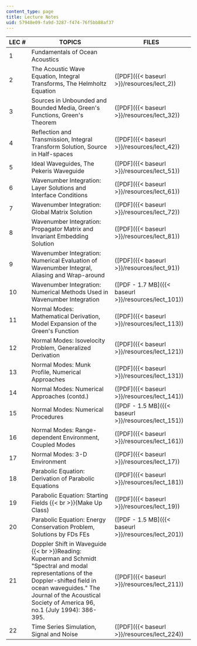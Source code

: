 ```yaml
---
content_type: page
title: Lecture Notes
uid: 57948e09-fa9d-3287-f474-76f5bb88af37
---
```


| LEC # | TOPICS | FILES |
| --- | --- | --- |
| 1 | Fundamentals of Ocean Acoustics | &nbsp; |
| 2 | The Acoustic Wave Equation, Integral Transforms, The Helmholtz Equation | ([PDF]({{< baseurl >}}/resources/lect_2)) |
| 3 | Sources in Unbounded and Bounded Media, Green's Functions, Green's Theorem | ([PDF]({{< baseurl >}}/resources/lect_32)) |
| 4 | Reflection and Transmission, Integral Transform Solution, Source in Half-spaces | ([PDF]({{< baseurl >}}/resources/lect_42)) |
| 5 | Ideal Waveguides, The Pekeris Waveguide | ([PDF]({{< baseurl >}}/resources/lect_51)) |
| 6 | Wavenumber Integration: Layer Solutions and Interface Conditions | ([PDF]({{< baseurl >}}/resources/lect_61)) |
| 7 | Wavenumber Integration: Global Matrix Solution | ([PDF]({{< baseurl >}}/resources/lect_72)) |
| 8 | Wavenumber Integration: Propagator Matrix and Invariant Embedding Solution | ([PDF]({{< baseurl >}}/resources/lect_81)) |
| 9 | Wavenumber Integration: Numerical Evaluation of Wavenumber Integral, Aliasing and Wrap-around | ([PDF]({{< baseurl >}}/resources/lect_91)) |
| 10 | Wavenumber Integration: Numerical Methods Used in Wavenumber Integration | ([PDF - 1.7 MB]({{< baseurl >}}/resources/lect_101)) |
| 11 | Normal Modes: Mathematical Derivation, Model Expansion of the Green's Function | ([PDF]({{< baseurl >}}/resources/lect_113)) |
| 12 | Normal Modes: Isovelocity Problem, Generalized Derivation | ([PDF]({{< baseurl >}}/resources/lect_121)) |
| 13 | Normal Modes: Munk Profile, Numerical Approaches | ([PDF]({{< baseurl >}}/resources/lect_131)) |
| 14 | Normal Modes: Numerical Approaches (contd.) | ([PDF]({{< baseurl >}}/resources/lect_141)) |
| 15 | Normal Modes: Numerical Procedures | ([PDF - 1.5 MB]({{< baseurl >}}/resources/lect_151)) |
| 16 | Normal Modes: Range-dependent Environment, Coupled Modes | ([PDF]({{< baseurl >}}/resources/lect_161)) |
| 17 | Normal Modes: 3-D Environment | ([PDF]({{< baseurl >}}/resources/lect_17)) |
| 18 | Parabolic Equation: Derivation of Parabolic Equations | ([PDF]({{< baseurl >}}/resources/lect_181)) |
| 19 | Parabolic Equation: Starting Fields  {{< br >}}(Make Up Class) | ([PDF]({{< baseurl >}}/resources/lect_19)) |
| 20 | Parabolic Equation: Energy Conservation Problem, Solutions by FDs FEs | ([PDF - 1.5 MB]({{< baseurl >}}/resources/lect_201)) |
| 21 | Doppler Shift in Waveguide  {{< br >}}Reading: Kuperman and Schmidt "Spectral and modal representations of the Doppler-shifted field in ocean waveguides." The Journal of the Acoustical Society of America 96, no.1 (July 1994): 386-395. | ([PDF]({{< baseurl >}}/resources/lect_211)) |
| 22 | Time Series Simulation, Signal and Noise | ([PDF]({{< baseurl >}}/resources/lect_224))